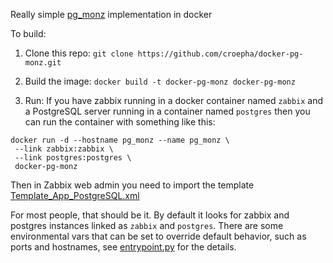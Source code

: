 Really simple [pg_monz](https://github.com/pg-monz/pg_monz) implementation in docker

To build:

1. Clone this repo:
`git clone https://github.com/croepha/docker-pg-monz.git`

2. Build the image:
`docker build -t docker-pg-monz docker-pg-monz`

3. Run:
If you have zabbix running in a docker container named `zabbix` and a 
PostgreSQL server running in a container named `postgres` then you can run 
the container with something like this:

```
docker run -d --hostname pg_monz --name pg_monz \
 --link zabbix:zabbix \
 --link postgres:postgres \
 docker-pg-monz
```

Then in Zabbix web admin you need to import the template 
[Template_App_PostgreSQL.xml](./pg_monz/pg_monz/template/Template_App_PostgreSQL.xml) 

For most people, that should be it.  By default it looks for zabbix and 
postgres instances linked as `zabbix`  and `postgres`.  There are some 
environmental vars that can be set to override default behavior, such as 
ports and hostnames, see [entrypoint.py](entrypoint.py) for the details.
